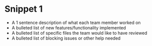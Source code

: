 # Snippet 1

- A 1 sentence description of what each team member worked on
- A bulleted list of new features/functionality implemented 
- A bulleted list of specific files the team would like to have reviewed
- A bulleted list of blocking issues or other help needed
